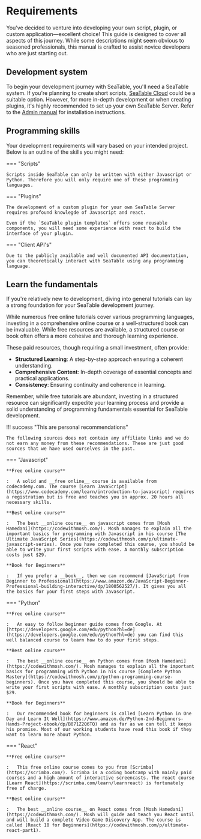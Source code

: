 # Requirements

You've decided to venture into developing your own script, plugin, or custom application—excellent choice! This guide is designed to cover all aspects of this journey. While some descriptions might seem obvious to seasoned professionals, this manual is crafted to assist novice developers who are just starting out.

## Development system

To begin your development journey with SeaTable, you'll need a SeaTable system. If you're planning to create short scripts, [SeaTable Cloud](https://seatable.io/preise/?lang=auto) could be a suitable option. However, for more in-depth development or when creating plugins, it's highly recommended to set up your own SeaTable Server. Refer to the [Admin manual](https://admin.seatable.io) for installation instructions.

## Programming skills

Your development requirements will vary based on your intended project. Below is an outline of the skills you might need:

=== "Scripts"

    Scripts inside SeaTable can only be written with either Javascript or Python. Therefore you will only require one of these programming languages.

=== "Plugins"

    The development of a custom plugin for your own SeaTable Server requires profound knowlegde of Javascript and react.

    Even if the `SeaTable plugin templates` offers some reusable components, you will need some experience with react to build the interface of your plugin.

=== "Client API's"

    Due to the publicly available and well documented API documentation, you can theoretically interact with SeaTable using any programming language.

## Learn the fundamentals

If you're relatively new to development, diving into general tutorials can lay a strong foundation for your SeaTable development journey.

While numerous free online tutorials cover various programming languages, investing in a comprehensive online course or a well-structured book can be invaluable. While free resources are available, a structured course or book often offers a more cohesive and thorough learning experience.

These paid resources, though requiring a small investment, often provide:

- **Structured Learning**: A step-by-step approach ensuring a coherent understanding.
- **Comprehensive Content**: In-depth coverage of essential concepts and practical applications.
- **Consistency**: Ensuring continuity and coherence in learning.

Remember, while free tutorials are abundant, investing in a structured resource can significantly expedite your learning process and provide a solid understanding of programming fundamentals essential for SeaTable development.

!!! success "This are personal recommendations"

    The following sources does not contain any affiliate links and we do not earn any money from these recommendations. These are just good sources that we have used ourselves in the past.

=== "Javascript"

    **Free online course**

    :   A solid and __free online__ course is available from codecademy.com. The course [Learn JavaScript](https://www.codecademy.com/learn/introduction-to-javascript) requires a registration but is free and teaches you in approx. 20 hours all necessary skills.

    **Best online course**

    :   The best __online course__ on javascript comes from [Mosh Hamedani](https://codewithmosh.com/). Mosh manages to explain all the important basics for programming with Javascript in his course [The Ultimate JavaScript Series](https://codewithmosh.com/p/ultimate-javascript-series). Once you have completed this course, you should be able to write your first scripts with ease. A monthly subscription costs just $29.

    **Book for Beginners**

    :   If you prefer a __book__, then we can recommend [JavaScript from Beginner to Professional](https://www.amazon.de/JavaScript-Beginner-Professional-building-interactive/dp/1800562527/). It gives you all the basics for your first steps with Javascript.

=== "Python"

    **Free online course**

    :   An easy to follow beginner guide comes from Google. At [https://developers.google.com/edu/python?hl=de](https://developers.google.com/edu/python?hl=de) you can find this well balanced course to learn how to do your first steps.

    **Best online course**

    :   The best __online course__ on Python comes from [Mosh Hamedani](https://codewithmosh.com/). Mosh manages to explain all the important basics for programming with Python in his course [Complete Python Mastery](https://codewithmosh.com/p/python-programming-course-beginners). Once you have completed this course, you should be able to write your first scripts with ease. A monthly subscription costs just $29.

    **Book for Beginners**

    :   Our recommended book for beginners is called [Learn Python in One Day and Learn It Well](https://www.amazon.de/Python-2nd-Beginners-Hands-Project-ebook/dp/B071Z2Q6TQ) and as far as we can tell it keeps his promise. Most of our working students have read this book if they want to learn more about Python.

=== "React"

    **Free online course**

    :   This free online course comes to you from [Scrimba](https://scrimba.com/). Scrimba is a coding bootcamp with mainly paid courses and a high amount of interactive screencasts. The react course [Learn React](https://scrimba.com/learn/learnreact) is fortunately free of charge.

    **Best online course**

    :   The best __online course__ on React comes from [Mosh Hamedani](https://codewithmosh.com/). Mosh will guide and teach you React until and will build a complete Video Game Discovery App. The course is called [React 18 for Beginners](https://codewithmosh.com/p/ultimate-react-part1).
